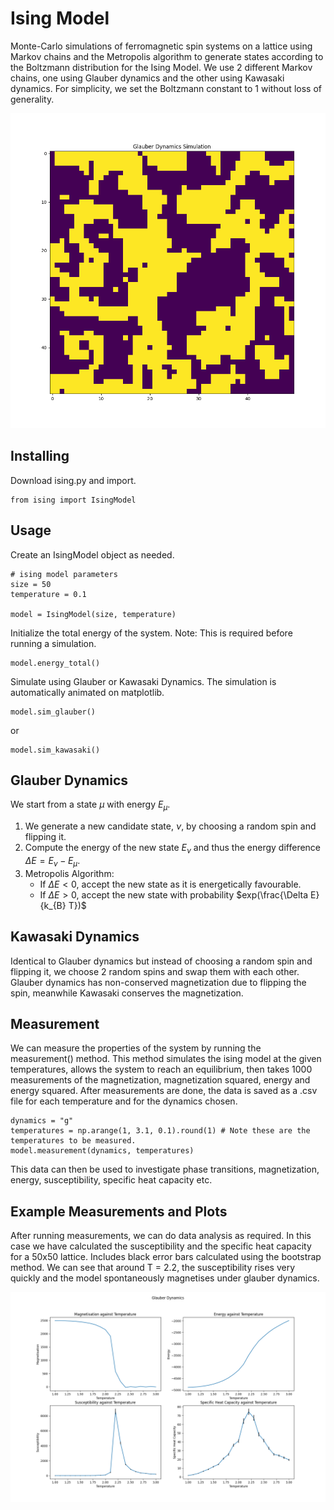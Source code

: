 # Ising Model 
Monte-Carlo simulations of ferromagnetic spin systems on a lattice using Markov chains and the Metropolis algorithm to generate states according to the Boltzmann distribution for the Ising Model. We use 2 different Markov chains, one using Glauber dynamics and the other using Kawasaki dynamics. For simplicity, we set the Boltzmann constant to 1 without loss of generality.

![glauber](glauber.gif)

## Installing
Download ising.py and import.
```
from ising import IsingModel
```

## Usage
Create an IsingModel object as needed.
```
# ising model parameters
size = 50
temperature = 0.1

model = IsingModel(size, temperature)
```
Initialize the total energy of the system. Note: This is required before running a simulation.
```
model.energy_total()
```
Simulate using Glauber or Kawasaki Dynamics. The simulation is automatically animated on matplotlib.
```
model.sim_glauber()
```
or
```
model.sim_kawasaki()
```

## Glauber Dynamics
We start from a state $\mu$ with energy $E_{\mu}$. 
1. We generate a new candidate state, $\nu$, by choosing a random spin and flipping it.
2. Compute the energy of the new state $E_{\nu}$ and thus the energy difference $\Delta E = E_{\nu} - E_{\mu}$.
3. Metropolis Algorithm:
   - If $\Delta E < 0$, accept the new state as it is energetically favourable.
   - If $\Delta E > 0$, accept the new state with probability $exp(\frac{\Delta E}{k_{B} T})$
  
## Kawasaki Dynamics
Identical to Glauber dynamics but instead of choosing a random spin and flipping it, we choose 2 random spins and swap them with each other. Glauber dynamics has non-conserved magnetization due to flipping the spin, meanwhile Kawasaki conserves the magnetization.

## Measurement
We can measure the properties of the system by running the measurement() method. This method simulates the ising model at the given temperatures, allows the system to reach an equilibrium, then takes 1000 measurements of the magnetization, magnetization squared, energy and energy squared. After measurements are done, the data is saved as a .csv file for each temperature and for the dynamics chosen.
```
dynamics = "g"
temperatures = np.arange(1, 3.1, 0.1).round(1) # Note these are the temperatures to be measured. 
model.measurement(dynamics, temperatures) 
```
This data can then be used to investigate phase transitions, magnetization, energy, susceptibility, specific heat capacity etc.

## Example Measurements and Plots
After running measurements, we can do data analysis as required. In this case we have calculated the susceptibility and the specific heat capacity for a 50x50 lattice. Includes black error bars calculated using the bootstrap method. We can see that around T = 2.2, the susceptibility rises very quickly and the model spontaneously magnetises under glauber dynamics.

![glauber](glauber_results.png)

